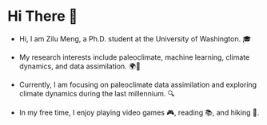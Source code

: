 <!-- Github profile -->
# Hi There 👋

- Hi, I am Zilu Meng, a Ph.D. student at the University of Washington. 🎓

- My research interests include paleoclimate, machine learning, climate dynamics, and data assimilation. 🌍🤖

- Currently, I am focusing on paleoclimate data assimilation and exploring climate dynamics during the last millennium. 🔍

- In my free time, I enjoy playing video games 🎮, reading 📚, and hiking 🥾.





